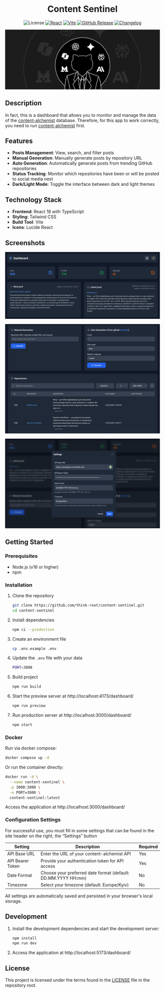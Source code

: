 <h1 align="center">Content Sentinel</h1>

<div align="center">

![License](https://img.shields.io/github/license/think-root/content-sentinel?style=flat-square)
[![React](https://img.shields.io/badge/React-18.3.1-61DAFB?style=flat-square&logo=react)](https://reactjs.org/)
[![Vite](https://img.shields.io/badge/Vite-6.2.2-646CFF?style=flat-square&logo=vite)](https://vitejs.dev/)
[![GitHub Release](https://img.shields.io/github/v/release/think-root/content-sentinel?style=flat-square)](https://github.com/think-root/content-sentinel/releases)
[![Changelog](https://img.shields.io/badge/changelog-view-blue?style=flat-square)](https://github.com/think-root/content-sentinel/blob/main/CHANGELOG.md)

<img src="assets/baner.png" alt="baner">

</div>

## Description

In fact, this is a dashboard that allows you to monitor and manage the data of the [content-alchemist](https://github.com/think-root/content-alchemist) database. Therefore, for this app to work correctly, you need to run [content-alchemist](https://github.com/think-root/content-alchemist) first.

## Features

- **Posts Management**: View, search, and filter posts
- **Manual Generation**: Manually generate posts by repository URL
- **Auto Generation**: Automatically generate posts from trending GitHub repositories
- **Status Tracking**: Monitor which repositories have been or will be posted to social media next
- **Dark/Light Mode**: Toggle the interface between dark and light themes

## Technology Stack

- **Frontend**: React 18 with TypeScript
- **Styling**: Tailwind CSS
- **Build Tool**: Vite
- **Icons**: Lucide React

## Screenshots

![alt text](assets/screenshot0.png)

![alt text](assets/screenshot1.png)

![alt text](assets/screenshot2.png)


## Getting Started

### Prerequisites

- Node.js (v16 or higher)
- npm

### Installation

1. Clone the repository
   ```bash
   git clone https://github.com/think-root/content-sentinel.git
   cd content-sentinel
   ```

2. Install dependencies
   ```bash
   npm ci --production
   ```

3. Create an environment file
   ```bash
   cp .env.example .env
   ```

4. Update the `.env` file with your data
   ```bash
   PORT=3000
   ```

5. Build project
    ```bash
    npm run build
    ```

6. Start the preview server at http://localhost:4173/dashboard/
    ```bash
    npm run preview
    ```

7. Run production server at http://localhost:3000/dashboard/
    ```bash
    npm start
    ```

### Docker

Run via docker compose:
   ```bash
   docker compose up -d
   ```

Or run the container directly:
   ```bash
   docker run -d \
     --name content-sentinel \
     -p 3000:3000 \
     -e PORT=3000 \
     content-sentinel:latest
   ```

Access the application at http://localhost:3000/dashboard/

### Configuration Settings

For successful use, you must fill in some settings that can be found in the site header on the right, the “Settings” button

| Setting | Description | Required |
|---------|-------------|----------|
| API Base URL | Enter the URL of your content-alchemist API | Yes |
| API Bearer Token | Provide your authentication token for API access | Yes |
| Date Format | Choose your preferred date format (default: DD.MM.YYYY HH:mm) | No |
| Timezone | Select your timezone (default: Europe/Kyiv) | No |

All settings are automatically saved and persisted in your browser's local storage.

## Development

1. Install the development dependencies and start the development server:
    ```bash
    npm install
    npm run dev
    ```

2. Access the application at http://localhost:5173/dashboard/


## License

This project is licensed under the terms found in the [LICENSE](LICENSE) file in the repository root.